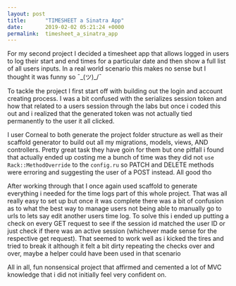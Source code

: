 ```yaml
---
layout: post
title:      "TIMESHEET a Sinatra App"
date:       2019-02-02 05:21:24 +0000
permalink:  timesheet_a_sinatra_app
---
```



For my second project I decided a timesheet app that allows logged in users to log their start and end times for a particular date and then show a full list of all users inputs. In a real world scenario this makes no sense but I thought it was funny so ¯\_(ツ)_/¯

To tackle the project I first start off with building out the login and account creating process. I was a bit confused with the serializes session token and how that related to a users session through the labs but once i coded this out and i realized that the generated token was not actually tied permanently to the user it all clicked.

I user Corneal to both generate the project folder structure as well as their scaffold generator to build out all my migrations, models, views, AND controllers. Pretty great task they have goin for them but one pitfall i found that actually ended up costing me a bunch of time was they did not `use Rack::MethodOverride` to the `config.ru` so PATCH and DELETE methods were erroring and suggesting the user of a POST instead. All good tho

After working through that I once again used scaffold to generate everything i needed for the time logs part of this whole project. That was all really easy to set up but once it was complete there was a bit of confusion as to what the best way to manage users not being able to manually go to urls to lets say edit another users time log. To solve this i ended up putting a check on every GET request to see if the session id matched the user ID or just check if there was an active session (whichever made sense for the respective get request). That seemed to work well as i kicked the tires and tried to break it although it felt a bit dirty repeating the checks over and over, maybe a helper could have been used in that scenario

All in all, fun nonsensical project that affirmed and cemented a lot of MVC knowledge that i did not initially feel very confident on.
